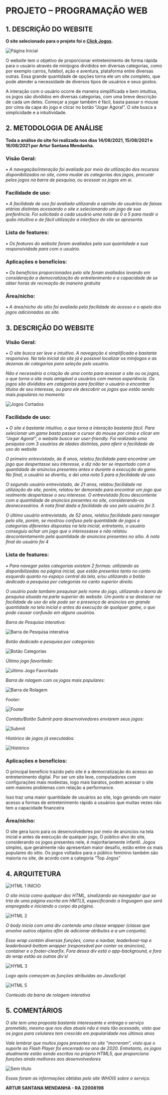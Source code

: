 # **PROJETO – PROGRAMAÇÃO WEB**

## **1. DESCRIÇÃO DO WEBSITE**



**O site selecionado para o projeto foi o [Click Jogos](https://www.clickjogos.com.br/).**

![Página Inicial](https://user-images.githubusercontent.com/83186864/129992729-34ba3060-97da-42cc-9cbc-db22a3ad0ae3.png)


O website tem o objetivo de proporcionar entretenimento de forma rápida para o usuário através de minijogos divididos em diversas categorias, como por exemplo carros, futebol, ação e aventura, plataforma entre diversas outras. Essa grande quantidade de opções torna ele um site completo, que pode atender a necessidade de diversos tipos de usuários e seus gostos.

A interação com o usuário ocorre de maneira simplificada e bem intuitiva, os jogos são divididos em diversas categorias, com uma breve descrição de cada um deles. Começar a jogar também é fácil, basta passar o mouse por cima da capa do jogo e clicar no botão “Jogar Agora!”. O site busca a simplicidade e a intuitividade.
 
## **2. METODOLOGIA DE ANÁLISE**

**Toda a análise do site foi realizada nos dias 14/08/2021, 15/08/2021 e 16/08/2021 por Artur Santana Mendanha.**

### **Visão Geral:**	
 
 ▪ *A navegação/interação foi avaliada por meio da utilização dos recursos disponibilizados no site, como mudar as categorias dos jogos, procurar pelos jogos na barra de pesquisa, ou acessar os jogos em si.*

### **Facilidade de uso:**
 
 ▪ *A facilidade de uso foi avaliada utilizando a opinião de usuários de faixas etárias distintas acessando o site e selecionando um jogo de sua preferência. Foi solicitado a cada usuário uma nota de 0 a 5 para medir o quão intuitiva e de fácil utilização a interface do site se apresenta.*

### **Lista de features:**
 
 ▪ *Os features do website foram avaliados pela sua quantidade e sua responsividade para com o usuário.*

### **Aplicações e benefícios:**
 
 ▪ *Os benefícios proporcionados pelo site foram avaliados levando em consideração a democratização do entretenimento e a capacidade de se obter horas de recreação de maneira gratuita*

### **Área/nicho:**
 
 ▪ *A área/nicho do sítio foi avaliada pela facilidade de acesso e o apelo dos jogos adicionados ao site.*
 
## **3. DESCRIÇÃO DO WEBSITE**

### **Visão Geral:**  

▪ *O site busca ser leve e intuitivo. A navegação é simplificada e bastante responsiva. Na tela inicial do site já é possível localizar os minijogos e as dezenas de categorias para seleção pelo usuário.*

*Não é necessário a criação de uma conta para acessar o site ou os jogos, o que torna o site mais amigável a usuários com menos experiência.
Os jogos são divididos em categorias para facilitar o usuário a encontrar títulos de seu interesse, ou para ele descobrir os jogos que estão sendo mais populares no momento*

![Jogos Cortados](https://user-images.githubusercontent.com/83186864/129992915-a41dd9a3-efc8-45fa-b7cf-1cd45787f858.png)


### **Facilidade de uso:** 

 ▪ *O site é bastante intuitivo, o que torna a interação bastante fácil. Para selecionar um game basta passar o cursor do mouse por cima e clicar em “Jogar Agora!”, o website busca ser user-friendly. Foi realizada uma pesquisa com 3 usuários de idades distintas, para aferir a facilidade de uso do website*
    
*O primeiro entrevistado, de 8 anos, relatou facilidade para encontrar um jogo que despertasse seu interesse, e diz não ter se importado com a quantidade de anúncios presentes antes e durante a execução do game. No final, o usuário se divertiu, e dei uma nota 5 para a facilidade de uso*

*O segundo usuário entrevistado, de 21 anos, relatou facilidade na utilização do site, porém, relatou ter demorado para encontrar um jogo que realmente despertasse o seu interesse. O entrevistado ficou descontente com a quantidade de anúncios presentes no site, considerando-os desnecessários. A nota final dada a facilidade de uso pelo usuário foi 3.*

*O último usuário entrevistado, de 52 anos, relatou facilidade para navegar pelo site, porém, se mostrou confuso pela quantidade de jogos e categorias diferentes dispostas na tela inicial, entretanto, o usuário conseguiu achar um jogo que o interessasse e não relatou descontentamento pela quantidade de anúncios presentes no sítio. A nota final do usuário foi 4*

### **Lista de features:** 

▪ *Para navegar pelas categorias existem 2 formas: utilizando as disponibilizadas na página inicial, que estão presentes tanto no canto esquerdo quanto no espaço central da tela, e/ou utilizando o botão dedicado a pesquisa por categorias no canto superior direito.*

*O usuário pode também pesquisar pelo nome do jogo, utilizando a barra de pesquisa situada na parte superior do website. Um ponto a se destacar na facilidade de uso do site pode ser a presença de anúncios em grande quantidade na tela inicial e antes da execução de qualquer game, o que pode causar confusão em alguns usuários.*


*Barra de Pesquisa interativa:*

![Barra de Pesquisa interativa](https://user-images.githubusercontent.com/83186864/129991584-1bfc08b6-d801-4d10-9ecc-707a41d8be91.png)

*Botão dedicado a pesquisa por categorias:*

![Botão Categorias](https://user-images.githubusercontent.com/83186864/129991994-4cd97f3d-b975-42e5-9204-e6744a216eae.png)

*Último jogo favoritado:*

![último Jogo Favoritado](https://user-images.githubusercontent.com/83186864/129992131-842c2128-8cb7-426c-8490-4eec11f60edc.png)

*Barra de rolagem com os jogos mais populares:*

![Barra de Rolagem](https://user-images.githubusercontent.com/83186864/129992306-3161aba0-311d-4c6c-af5f-1007dd504fa0.png)

*Footer:*

![Footer](https://user-images.githubusercontent.com/83186864/129992398-b82b345a-1da0-4287-ac59-8233f757f426.png)

*Contato/Botão Submit para desenvolvedores enviarem seus jogos:*

![Submit](https://user-images.githubusercontent.com/83186864/129992606-a8451022-fedc-4683-9c03-2ce476b10362.png)

*Histórico de jogos já executados:*

![Histórico](https://user-images.githubusercontent.com/83186864/129992521-d348b162-77d1-4f7a-b6c0-31eeed50930e.png)


### **Aplicações e benefícios:**

  O principal benefício trazido pelo site é a democratização do acesso ao entretenimento digital. Por ser um site leve, computadores com configurações mais modestas, logo mais baratos, podem acessar o site sem maiores problemas com relação a performance.
  
Isso traz uma maior quantidade de usuários ao site, logo gerando um maior acesso a formas de entretenimento rápido a usuários que muitas vezes não tem a capacidade financeira
### **Área/nicho:**

  O site gera lucro para os desenvolvedores por meio de anúncios na tela inicial e antes da execução de qualquer jogo, O público alvo do site, considerando os jogos presentes nele, é majoritariamente infantil.
Jogos simples, que geralmente não apresentam maior desafio, estão entre os mais populares do sítio. Os jogos voltados para o público feminino também são maioria no site, de acordo com a categoria “Top Jogos”

## **4. ARQUITETURA**

![HTML 1 INICIO](https://user-images.githubusercontent.com/83186864/130099605-17c65755-88e0-4813-97ff-35ae360983b4.png)

*O site inicia como qualquer doc HTML, sinalizando ao navegador que se trta de uma página escrita em HMTL5, especificando a linguagem que será empregada e iniciando o corpo da página.*
  
![HTML 2](https://user-images.githubusercontent.com/83186864/130099854-0655532b-71e1-4a90-b48b-cb11ba61d3ef.png)

*O body inicia com uma div contendo uma classe wrapper (classe que envolve outros objetos afim de adicionar atributos a a um conjunto).*

*Esse wrap contém diversas funções, como a navbar, leaderboar-top e leaderboard-bottom wrapper (responsável por conter os anúncios), container e o footer-clearfix. Fora dessa div está o app-background, e fora do wrap estão as outras div´s!*

![HYML 3](https://user-images.githubusercontent.com/83186864/130100064-467faec6-8e3b-40ce-9934-90ec23442dc5.png)

*Logo após começam as funções atribuídas ao JavaScript*

![HTML 5](https://user-images.githubusercontent.com/83186864/130117642-f5b3d219-db24-47e1-acc8-52f80f8e57f1.png)

*Conteúdo da barra de rolagem interativa*


## **5. COMENTÁRIOS**

*O site tem uma proposta bastante interessante e entrega o serviço prometido, mesmo que nos dias atuais não é mais tão acessado, visto que os jogos para celulares tem crescido em popularidade nos últimos anos*

*Vale lembrar que muitos jogos presentes no site “morreram”, visto que o suporte ao Flash Player foi encerrado no ano de 2020. Entretanto, os jogos atualmente estão sendo escritos no próprio HTML5, que proporciona funções ainda melhores aos desenvolvedores*

![Sem título](https://user-images.githubusercontent.com/83186864/130146818-98319b41-848b-417c-9c41-ba608469a1ad.png)

*Essas foram as informações obtidas pelo site WHOIS sobre o serviço.*

**ARTUR SANTANA MENDANHA - RA 22008198**
 
 
 
 


